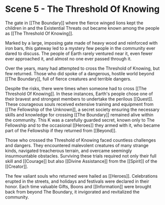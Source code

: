 # Scene 5 - The Threshold Of Knowing

The gate in [[The Boundary]] where the fierce winged lions kept the children in and the Existential Threats out became known among the people as [[The Threshold Of Knowing]]. 

Marked by a large, imposing gate made of heavy wood and reinforced with iron bars, this gateway led to a mystery few people in the community ever dared to discuss. The people of Earth rarely ventured near it, even fewer ever approached it, and almost no one ever passed through it.

Over the years, many had attempted to cross the Threshold of Knowing, but few returned. Those who did spoke of a dangerous, hostile world beyond [[The Boundary]], full of fierce creatures and terrible dangers.

Despite the risks, there were times when someone had to cross [[The Threshold Of Knowing]]. In these instances, Earth's people chose one of their bravest and strongest members to undertake the perilous [[Quest]]. These courageous souls received extensive training and equipment from [[The Fellowship of the Unknown]], a secret society ensuring the necessary skills and knowledge for crossing [[The Boundary]] remained alive within the community. This K was a carefully guarded secret, known only to The Fellowship and to the occasional [[Heroes]] they armed with it, who became part of the Fellowship if they returned from [[Beyond]]. 

Those who crossed the Threshold of Knowing faced countless challenges and dangers. They encountered malevolent creatures of many strange kinds, navigated treacherous terrain, and overcame seemingly insurmountable obstacles. Surviving these trials required not only their full skill and [[Courage]] but also [[Divine Assistance]] from the [[Spirit]] of the [[Creator]].

The few valiant souls who returned were hailed as [[Heroes]]. Celebrations erupted in the streets, and holidays and festivals were declared in their honor. Each time valuable Gifts, Boons and [[Information]] were brought back from beyond The Boundary, it invigorated and revitalized the community.

